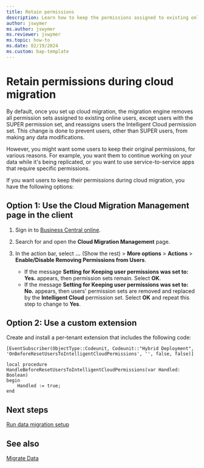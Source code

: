```yaml
---
title: Retain permissions
description: Learn how to keep the permissions assigned to existing online users  so they can continue to work as usual during cloud migration.
author: jswymer 
ms.author: jswymer 
ms.reviewer: jswymer 
ms.topic: how-to
ms.date: 02/19/2024
ms.custom: bap-template
---
```

# Retain permissions during cloud migration

By default, once you set up cloud migration, the migration engine removes all permission sets assigned to existing online users, except users with the SUPER permission set, and reassigns users the Intelligent Cloud permission set. This change is done to prevent users, other than SUPER users, from making any data modifications.

However, you might want some users to keep their original permissions, for various reasons. For example, you want them to continue working on your data while it's being replicated, or you want to use service-to-service apps that require specific permissions.

If you want users to keep their permissions during cloud migration, you have the following options:

## Option 1: Use the Cloud Migration Management page in the client

1. Sign in to [Business Central online](https://businesscentral.dynamics.com/).
1. Search for and open the **Cloud Migration Management** page.
1. In the action bar, select **...** (Show the rest) > **More options** > **Actions** > **Enable/Disable Removing Permissions from Users**.

   - If the message **Setting for Keeping user permissions was set to: Yes.** appears, then permission sets remain. Select **OK**.
   - If the message **Setting for Keeping user permissions was set to: No.** appears, then users' permission sets are removed and replaced by the **Intelligent Cloud** permission set. Select **OK** and repeat this step to change to **Yes**.

## Option 2: Use a custom extension

Create and install a per-tenant extension that includes the following code:

```al
[EventSubscriber(ObjectType::Codeunit, Codeunit::"Hybrid Deployment", 'OnBeforeResetUsersToIntelligentCloudPermissions', '', false, false)] 

local procedure HandleBeforeResetUsersToIntelligentCloudPermissions(var Handled: Boolean) 
begin 
    Handled := true; 
end 
```

## Next steps

[Run data migration setup](migration-setup.md)

## See also

[Migrate Data](migrate-data.md)  
